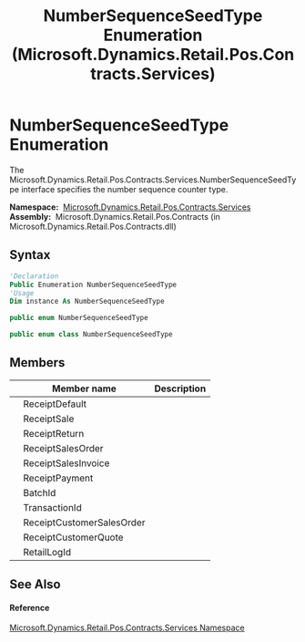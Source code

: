 ﻿---
title: NumberSequenceSeedType Enumeration (Microsoft.Dynamics.Retail.Pos.Contracts.Services)
TOCTitle: NumberSequenceSeedType Enumeration
ms:assetid: T:Microsoft.Dynamics.Retail.Pos.Contracts.Services.NumberSequenceSeedType
ms:mtpsurl: https://technet.microsoft.com/en-us/library/microsoft.dynamics.retail.pos.contracts.services.numbersequenceseedtype(v=AX.60)
ms:contentKeyID: 47343830
ms.date: 05/18/2015
mtps_version: v=AX.60
f1_keywords:
- Microsoft.Dynamics.Retail.Pos.Contracts.Services.NumberSequenceSeedType.ReceiptPayment
- Microsoft.Dynamics.Retail.Pos.Contracts.Services.NumberSequenceSeedType.TransactionId
- Microsoft.Dynamics.Retail.Pos.Contracts.Services.NumberSequenceSeedType.ReceiptSale
- Microsoft.Dynamics.Retail.Pos.Contracts.Services.NumberSequenceSeedType.ReceiptReturn
- Microsoft.Dynamics.Retail.Pos.Contracts.Services.NumberSequenceSeedType.ReceiptDefault
- Microsoft.Dynamics.Retail.Pos.Contracts.Services.NumberSequenceSeedType.ReceiptSalesOrder
- Microsoft.Dynamics.Retail.Pos.Contracts.Services.NumberSequenceSeedType.ReceiptSalesInvoice
- Microsoft.Dynamics.Retail.Pos.Contracts.Services.NumberSequenceSeedType.ReceiptCustomerQuote
- Microsoft.Dynamics.Retail.Pos.Contracts.Services.NumberSequenceSeedType.ReceiptCustomerSalesOrder
- Microsoft.Dynamics.Retail.Pos.Contracts.Services.NumberSequenceSeedType
- Microsoft.Dynamics.Retail.Pos.Contracts.Services.NumberSequenceSeedType.BatchId
- Microsoft.Dynamics.Retail.Pos.Contracts.Services.NumberSequenceSeedType.RetailLogId
dev_langs:
- CSharp
- C++
- VB
---

# NumberSequenceSeedType Enumeration

The Microsoft.Dynamics.Retail.Pos.Contracts.Services.NumberSequenceSeedType interface specifies the number sequence counter type.

**Namespace:**  [Microsoft.Dynamics.Retail.Pos.Contracts.Services](microsoft-dynamics-retail-pos-contracts-services-namespace.md)  
**Assembly:**  Microsoft.Dynamics.Retail.Pos.Contracts (in Microsoft.Dynamics.Retail.Pos.Contracts.dll)

## Syntax

``` vb
'Declaration
Public Enumeration NumberSequenceSeedType
'Usage
Dim instance As NumberSequenceSeedType
```

``` csharp
public enum NumberSequenceSeedType
```

``` c++
public enum class NumberSequenceSeedType
```

## Members

<table>
<thead>
<tr class="header">
<th></th>
<th>Member name</th>
<th>Description</th>
</tr>
</thead>
<tbody>
<tr class="odd">
<td></td>
<td>ReceiptDefault</td>
<td></td>
</tr>
<tr class="even">
<td></td>
<td>ReceiptSale</td>
<td></td>
</tr>
<tr class="odd">
<td></td>
<td>ReceiptReturn</td>
<td></td>
</tr>
<tr class="even">
<td></td>
<td>ReceiptSalesOrder</td>
<td></td>
</tr>
<tr class="odd">
<td></td>
<td>ReceiptSalesInvoice</td>
<td></td>
</tr>
<tr class="even">
<td></td>
<td>ReceiptPayment</td>
<td></td>
</tr>
<tr class="odd">
<td></td>
<td>BatchId</td>
<td></td>
</tr>
<tr class="even">
<td></td>
<td>TransactionId</td>
<td></td>
</tr>
<tr class="odd">
<td></td>
<td>ReceiptCustomerSalesOrder</td>
<td></td>
</tr>
<tr class="even">
<td></td>
<td>ReceiptCustomerQuote</td>
<td></td>
</tr>
<tr class="odd">
<td></td>
<td>RetailLogId</td>
<td></td>
</tr>
</tbody>
</table>


## See Also

#### Reference

[Microsoft.Dynamics.Retail.Pos.Contracts.Services Namespace](microsoft-dynamics-retail-pos-contracts-services-namespace.md)


